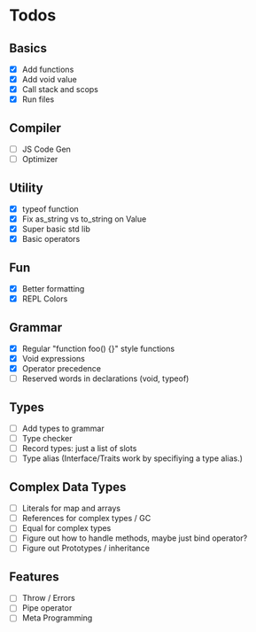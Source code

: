 # Todos

## Basics
- [x] Add functions
- [x] Add void value
- [x] Call stack and scops
- [x] Run files

## Compiler
- [ ] JS Code Gen
- [ ] Optimizer

## Utility
- [x] typeof function
- [x] Fix as_string vs to_string on Value
- [x] Super basic std lib
- [x] Basic operators

## Fun
- [x] Better formatting
- [x] REPL Colors

## Grammar
- [x] Regular "function foo() {}" style functions
- [x] Void expressions
- [x] Operator precedence
- [ ] Reserved words in declarations (void, typeof)

## Types
- [ ] Add types to grammar
- [ ] Type checker
- [ ] Record types: just a list of slots
- [ ] Type alias (Interface/Traits work by specifiying a type alias.)

## Complex Data Types
- [ ] Literals for map and arrays
- [ ] References for complex types / GC
- [ ] Equal for complex types
- [ ] Figure out how to handle methods, maybe just bind operator?
- [ ] Figure out Prototypes / inheritance

## Features
- [ ] Throw / Errors
- [ ] Pipe operator
- [ ] Meta Programming
